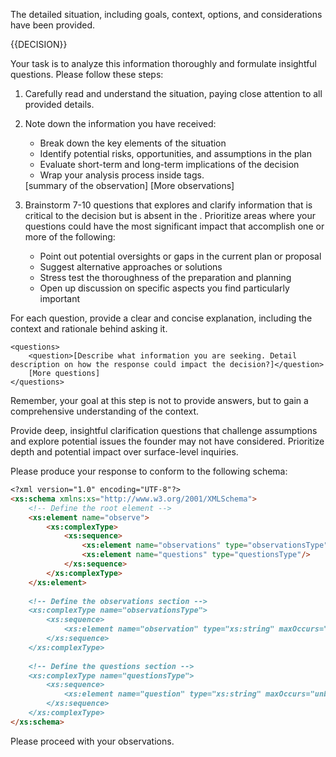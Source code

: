 The detailed situation, including goals, context, options, and considerations have been provided. 


<decision>
{{DECISION}}
</decision>

Your task is to analyze this information thoroughly and formulate insightful
questions. Please follow these steps:

1. Carefully read and understand the situation, paying close attention to all
   provided details.

2. Note down the information you have received:
   - Break down the key elements of the situation
   - Identify potential risks, opportunities, and assumptions in the plan
   - Evaluate short-term and long-term implications of the decision
   - Wrap your analysis process inside <observations></observations> tags.  
    
    <observations>
        <observation>[summary of the observation]</observation>
        [More observations]
    </observations>
 
3. Brainstorm 7-10 questions that explores and clarify information that is
critical to the decision but is absent in the <situation></situation>.
Prioritize areas where your questions could have the most significant impact
that accomplish one or more of the following:

   - Point out potential oversights or gaps in the current plan or proposal
   - Suggest alternative approaches or solutions
   - Stress test the thoroughness of the preparation and planning
   - Open up discussion on specific aspects you find particularly important

For each question, provide a clear and concise explanation, including the
context and rationale behind asking it.

    <questions>
        <question>[Describe what information you are seeking. Detail description on how the response could impact the decision?]</question>
        [More questions]
    </questions>


Remember, your goal at this step is not to provide answers, but to gain a
comprehensive understanding of the context. 

Provide deep, insightful clarification questions that challenge assumptions and
explore potential issues the founder may not have considered. Prioritize depth
and potential impact over surface-level inquiries.

Please produce your response to conform to the following schema:

```md
<?xml version="1.0" encoding="UTF-8"?>
<xs:schema xmlns:xs="http://www.w3.org/2001/XMLSchema">
    <!-- Define the root element -->
    <xs:element name="observe">
        <xs:complexType>
            <xs:sequence>
                <xs:element name="observations" type="observationsType"/>
                <xs:element name="questions" type="questionsType"/>
            </xs:sequence>
        </xs:complexType>
    </xs:element>
    
    <!-- Define the observations section -->
    <xs:complexType name="observationsType">
        <xs:sequence>
            <xs:element name="observation" type="xs:string" maxOccurs="unbounded"/>
        </xs:sequence>
    </xs:complexType>
    
    <!-- Define the questions section -->
    <xs:complexType name="questionsType">
        <xs:sequence>
            <xs:element name="question" type="xs:string" maxOccurs="unbounded"/>
        </xs:sequence>
    </xs:complexType>
</xs:schema>
```

Please proceed with your observations.
